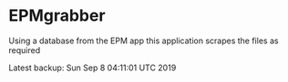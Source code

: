 # EPMgrabber
Using a database from the EPM app this application scrapes the files as required


Latest backup: Sun Sep 8 04:11:01 UTC 2019
